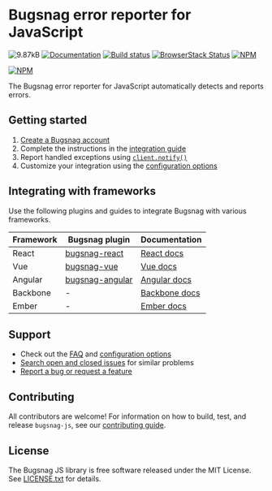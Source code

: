 # Bugsnag error reporter for JavaScript
![9.87kB](https://img.shields.io/badge/size-9.87kB-green.svg)
[![Documentation](https://img.shields.io/badge/docs-v4-green.svg)](https://docs.bugsnag.com/platforms/browsers/js)
[![Build status](https://travis-ci.org/bugsnag/bugsnag-js.svg?branch=master)](https://travis-ci.org/bugsnag/bugsnag-js)
[![BrowserStack Status](https://www.browserstack.com/automate/badge.svg?badge_key=VkNhNGlWRTV6c1Z1VXByYmxFTCtwbUd4M1p5cUI3KzFWRTJvaWk3WFZBTT0tLTBNZjFuM2ZJbW0vUDBPZ1pMQ3ZCd2c9PQ==--003c472323b43561f74fdbca9f732de0f609c74c)](https://www.browserstack.com/automate/public-build/VkNhNGlWRTV6c1Z1VXByYmxFTCtwbUd4M1p5cUI3KzFWRTJvaWk3WFZBTT0tLTBNZjFuM2ZJbW0vUDBPZ1pMQ3ZCd2c9PQ==--003c472323b43561f74fdbca9f732de0f609c74c)
[![NPM](https://img.shields.io/npm/v/bugsnag-js.svg)](https://npmjs.org/package/bugsnag-js)

[![NPM](https://nodei.co/npm/bugsnag-js.png?compact=true)](https://npmjs.org/package/bugsnag-js)

The Bugsnag error reporter for JavaScript automatically detects and reports errors.

## Getting started

1. [Create a Bugsnag account](https://bugsnag.com)
2. Complete the instructions in the [integration guide](https://docs.bugsnag.com/platforms/browsers/)
3. Report handled exceptions using
   [`client.notify()`](https://docs.bugsnag.com/platforms/browsers/js/#reporting-handled-exceptions)
4. Customize your integration using the
   [configuration options](https://docs.bugsnag.com/platforms/browsers/js/configuration-options/)

## Integrating with frameworks

Use the following plugins and guides to integrate Bugsnag with various frameworks.

| Framework  | Bugsnag plugin | Documentation |
| ---------- | -------------- | --------------|
| React | [bugsnag-react](https://github.com/bugsnag/bugsnag-react)  | [React docs](https://docs.bugsnag.com/platforms/browsers/react/) |
| Vue | [bugsnag-vue](https://github.com/bugsnag/bugsnag-vue)  | [Vue docs](https://docs.bugsnag.com/platforms/browsers/vue/) |
| Angular | [bugsnag-angular](https://github.com/bugsnag/bugsnag-angular)  | [Angular docs](https://docs.bugsnag.com/platforms/browsers/angular/) |
| Backbone | - | [Backbone docs](https://docs.bugsnag.com/platforms/browsers/backbone/) |
| Ember | - | [Ember docs](https://docs.bugsnag.com/platforms/browsers/ember/) |

## Support

* Check out the [FAQ](https://docs.bugsnag.com/platforms/browsers/js/faq/) and [configuration options](https://docs.bugsnag.com/platforms/browsers/js/configuration-options/)
* [Search open and closed issues](https://github.com/bugsnag/bugsnag-js/issues?q=is%3Aissue) for similar problems
* [Report a bug or request a feature](https://github.com/bugsnag/bugsnag-js/issues/new)

## Contributing

All contributors are welcome! For information on how to build, test, and release
`bugsnag-js`, see our
[contributing guide](CONTRIBUTING.md).

## License

The Bugsnag JS library is free software released under the MIT License. See
[LICENSE.txt](LICENSE.txt) for
details.
